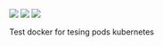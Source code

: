 [![](https://images.microbadger.com/badges/version/arunramakani/nodejs-hello-world-kubernetes-poc.svg)](https://microbadger.com/images/arunramakani/nodejs-hello-world-kubernetes-poc "Get your own version badge on microbadger.com") [![](https://img.shields.io/docker/pulls/arunramakani/nodejs-hello-world-kubernetes-poc.svg)](https://img.shields.io/docker/pulls/arunramakani/nodejs-hello-world-kubernetes-poc.svg) [![](https://img.shields.io/docker/stars/arunramakani/nodejs-hello-world-kubernetes-poc.svg)](https://img.shields.io/docker/stars/arunramakani/nodejs-hello-world-kubernetes-poc.svg)


Test docker for tesing pods kubernetes
